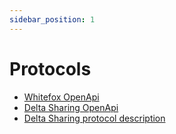 ```yaml
---
sidebar_position: 1
---
```


# Protocols

- [Whitefox OpenApi](pathname:///openapi_whitefox.html)
- [Delta Sharing OpenApi](pathname:///openapi_delta-sharing.html)
- [Delta Sharing protocol description](protocols/delta-sharing-protocol)